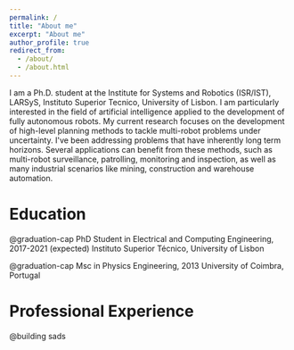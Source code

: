 ```yaml
---
permalink: /
title: "About me"
excerpt: "About me"
author_profile: true
redirect_from: 
  - /about/
  - /about.html
---
```


 I am a Ph.D. student at the Institute for Systems and Robotics (ISR/IST), LARSyS, Instituto Superior Tecnico, University of Lisbon. I am particularly interested in the field of artificial intelligence applied to the development of fully autonomous robots. My current research focuses on the development of high-level planning methods to tackle multi-robot problems under uncertainty. I've been addressing problems that have inherently long term horizons. Several applications can benefit from these methods, such as multi-robot surveillance, patrolling, monitoring and inspection, as well as many industrial scenarios like mining, construction and warehouse automation.

Education
======
@graduation-cap PhD Student in Electrical and Computing Engineering, 2017-2021 (expected)
Instituto Superior Técnico, University of Lisbon

@graduation-cap Msc in Physics Engineering, 2013
University of Coimbra, Portugal

Professional Experience
======
@building sads
